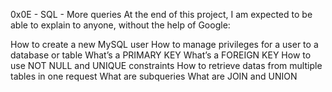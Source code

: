 0x0E - SQL - More queries
At the end of this project, I am expected to be able to explain to anyone, without the help of Google:

How to create a new MySQL user
How to manage privileges for a user to a database or table
What’s a PRIMARY KEY
What’s a FOREIGN KEY
How to use NOT NULL and UNIQUE constraints
How to retrieve datas from multiple tables in one request
What are subqueries
What are JOIN and UNION
